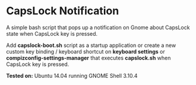 # CapsLock Notification

A simple bash script that pops up a notification on Gnome about CapsLock state when CapsLock key is pressed.

Add <b>capslock-boot.sh</b> script as a startup application or create a new custom key binding / keyboard shortcut on <b>keyboard settings</b> or <b>compizconfig-settings-manager</b> that executes <b>capslock.sh</b> when CapsLock key is pressed.

<b>Tested on:</b> Ubuntu 14.04 running GNOME Shell 3.10.4
